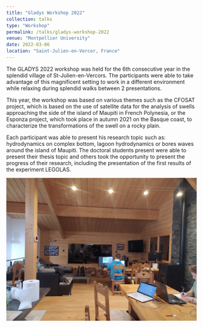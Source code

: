 ```yaml
---
title: "Gladys Workshop 2022"
collection: talks
type: "Workshop"
permalink: /talks/gladys-workshop-2022
venue: "Montpellier University"
date: 2022-03-06
location: "Saint-Julien-en-Vercor, France"
---
```


The GLADYS 2022 workshop was held for the 6th consecutive year in the splendid village of St-Julien-en-Vercors. The participants were able to take advantage of this magnificent setting to work in a different environment while relaxing during splendid walks between 2 presentations.

This year, the workshop was based on various themes such as the CFOSAT project, which is based on the use of satellite data for the analysis of swells approaching the side of the island of Maupiti in French Polynesia, or the Esponza project, which took place in autumn 2021 on the Basque coast, to characterize the transformations of the swell on a rocky plain.

Each participant was able to present his research topic such as: hydrodynamics on complex bottom, lagoon hydrodynamics or bores waves around the island of Maupiti. The doctoral students present were able to present their thesis topic and others took the opportunity to present the progress of their research, including the presentation of the first results of the experiment LEGOLAS.

![Editing a markdown file for a talk](/images/gladys-workshop-2022.jpg)
